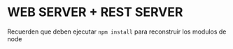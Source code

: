 # WEB SERVER + REST SERVER

Recuerden que deben ejecutar ``` npm install ```  para reconstruir los modulos de node